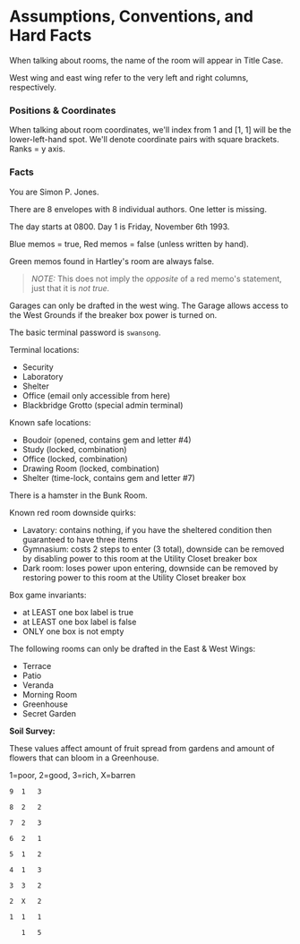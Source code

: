 # Assumptions, Conventions, and Hard Facts

When talking about rooms, the name of the room will appear in Title Case.

West wing and east wing refer to the very left and right columns, respectively.

### Positions & Coordinates

When talking about room coordinates, we'll index from 1 and [1, 1] will be the lower-left-hand spot. We'll denote coordinate pairs with square brackets. Ranks = y axis.

### Facts

You are Simon P. Jones.

There are 8 envelopes with 8 individual authors. One letter is missing.

The day starts at 0800. Day 1 is Friday, November 6th 1993.

Blue memos = true, Red memos = false (unless written by hand).

Green memos found in Hartley's room are always false.

> _NOTE:_ This does not imply the _opposite_ of a red memo's statement, just that it is _not true._

Garages can only be drafted in the west wing. The Garage allows access to the West Grounds if the breaker box power is turned on.

The basic terminal password is `swansong`.

Terminal locations:
- Security
- Laboratory
- Shelter
- Office (email only accessible from here)
- Blackbridge Grotto (special admin terminal)

Known safe locations:
- Boudoir (opened, contains gem and letter #4)
- Study (locked, combination)
- Office (locked, combination)
- Drawing Room (locked, combination)
- Shelter (time-lock, contains gem and letter #7)

There is a hamster in the Bunk Room.

Known red room downside quirks:
- Lavatory: contains nothing, if you have the sheltered condition then guaranteed to have three items
- Gymnasium: costs 2 steps to enter (3 total), downside can be removed by disabling power to this room at the Utility Closet breaker box
- Dark room: loses power upon entering, downside can be removed by restoring power to this room at the Utility Closet breaker box

Box game invariants:
- at LEAST one box label is true
- at LEAST one box label is false
- ONLY one box is not empty

The following rooms can only be drafted in the East & West Wings:
- Terrace
- Patio
- Veranda
- Morning Room
- Greenhouse
- Secret Garden

**Soil Survey:**

These values affect amount of fruit spread from gardens and amount of flowers that can bloom in a Greenhouse.

1=poor, 2=good, 3=rich, X=barren

```
9  1   3

8  2   2

7  2   3

6  2   1

5  1   2

4  1   3

3  3   2

2  X   2

1  1   1

   1   5
```
